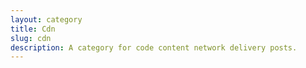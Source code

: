 ```yaml
---
layout: category
title: Cdn
slug: cdn
description: A category for code content network delivery posts.
---
```

